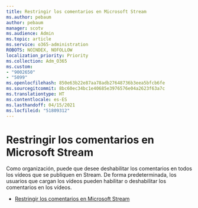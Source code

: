 ```yaml
---
title: Restringir los comentarios en Microsoft Stream
ms.author: pebaum
author: pebaum
manager: scotv
ms.audience: Admin
ms.topic: article
ms.service: o365-administration
ROBOTS: NOINDEX, NOFOLLOW
localization_priority: Priority
ms.collection: Adm_O365
ms.custom:
- "9002650"
- "5099"
ms.openlocfilehash: 850e63b22e87aa78adb27648736b3eea5bfcb6fe
ms.sourcegitcommit: 8bc60ec34bc1e40685e3976576e04a2623f63a7c
ms.translationtype: HT
ms.contentlocale: es-ES
ms.lasthandoff: 04/15/2021
ms.locfileid: "51809312"
---
```

# <a name="restrict-commenting-in-microsoft-stream"></a>Restringir los comentarios en Microsoft Stream

Como organización, puede que desee deshabilitar los comentarios en todos los vídeos que se publiquen en Stream. De forma predeterminada, los usuarios que cargan los vídeos pueden habilitar o deshabilitar los comentarios en los vídeos.

- [Restringir los comentarios en Microsoft Stream](https://docs.microsoft.com/stream/portal-disable-comments)
